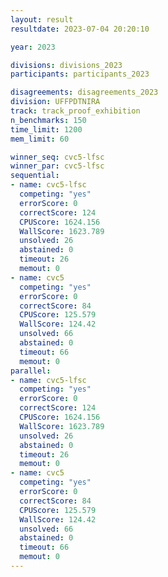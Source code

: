 ```yaml
---
layout: result
resultdate: 2023-07-04 20:20:10

year: 2023

divisions: divisions_2023
participants: participants_2023

disagreements: disagreements_2023
division: UFFPDTNIRA
track: track_proof_exhibition
n_benchmarks: 150
time_limit: 1200
mem_limit: 60

winner_seq: cvc5-lfsc
winner_par: cvc5-lfsc
sequential:
- name: cvc5-lfsc
  competing: "yes"
  errorScore: 0
  correctScore: 124
  CPUScore: 1624.156
  WallScore: 1623.789
  unsolved: 26
  abstained: 0
  timeout: 26
  memout: 0
- name: cvc5
  competing: "yes"
  errorScore: 0
  correctScore: 84
  CPUScore: 125.579
  WallScore: 124.42
  unsolved: 66
  abstained: 0
  timeout: 66
  memout: 0
parallel:
- name: cvc5-lfsc
  competing: "yes"
  errorScore: 0
  correctScore: 124
  CPUScore: 1624.156
  WallScore: 1623.789
  unsolved: 26
  abstained: 0
  timeout: 26
  memout: 0
- name: cvc5
  competing: "yes"
  errorScore: 0
  correctScore: 84
  CPUScore: 125.579
  WallScore: 124.42
  unsolved: 66
  abstained: 0
  timeout: 66
  memout: 0
---
```

